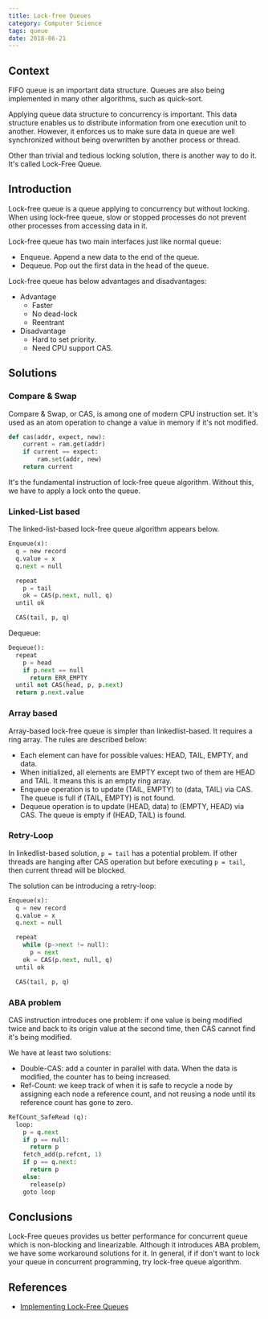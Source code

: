```yaml
---
title: Lock-free Queues
category: Computer Science
tags: queue
date: 2018-06-21
---
```


## Context

FIFO queue is an important data structure. Queues are also being implemented in many other algorithms, such as quick-sort.

Applying queue data structure to concurrency is important. This data structure enables us to distribute information from one execution unit to another. However, it enforces us to make sure data in queue are well synchronized without being overwritten by another process or thread.

Other than trivial and tedious locking solution, there is another way to do it. It's called Lock-Free Queue.

## Introduction

Lock-free queue is a queue applying to concurrency but without locking. When using lock-free queue, slow or stopped processes do not prevent other processes from accessing data in it.

Lock-free queue has two main interfaces just like normal queue:

* Enqueue. Append a new data to the end of the queue.
* Dequeue. Pop out the first data in the head of the queue.

Lock-free queue has below advantages and disadvantages:

* Advantage
    * Faster
    * No dead-lock
    * Reentrant
* Disadvantage
    * Hard to set priority.
    * Need CPU support CAS.

## Solutions

### Compare & Swap

Compare & Swap, or CAS, is among one of modern CPU instruction set. It's used as an atom operation to change a value in memory if it's not modified.

```python
def cas(addr, expect, new):
    current = ram.get(addr)
    if current == expect:
        ram.set(addr, new)
    return current
```

It's the fundamental instruction of lock-free queue algorithm. Without this, we have to apply a lock onto the queue.

### Linked-List based

The linked-list-based lock-free queue algorithm appears below.

```python
Enqueue(x):
  q = new record
  q.value = x
  q.next = null

  repeat
    p = tail
    ok = CAS(p.next, null, q)
  until ok

  CAS(tail, p, q)    
```

Dequeue:

```python
Dequeue():
  repeat
    p = head
    if p.next == null
      return ERR_EMPTY
  until not CAS(head, p, p.next)
  return p.next.value
```

### Array based

Array-based lock-free queue is simpler than linkedlist-based. It requires a ring array. The rules are described below:

* Each element can have for possible values: HEAD, TAIL, EMPTY, and data.
* When initialized, all elements are EMPTY except two of them are HEAD and TAIL. It means this is an empty ring array.
* Enqueue operation is to update (TAIL, EMPTY) to (data, TAIL) via CAS. The queue is full if (TAIL, EMPTY) is not found.
* Dequeue operation is to update (HEAD, data) to (EMPTY, HEAD) via CAS. The queue is empty if (HEAD, TAIL) is found.

### Retry-Loop

In linkedlist-based solution, `p = tail` has a potential problem. If other threads are hanging after CAS operation but before executing `p = tail`, then current thread will be blocked.

The solution can be introducing a retry-loop:

```python
Enqueue(x):
  q = new record
  q.value = x
  q.next = null

  repeat
    while (p->next != null):
      p = next
    ok = CAS(p.next, null, q)
  until ok

  CAS(tail, p, q)   
```

### ABA problem

CAS instruction introduces one problem: if one value is being modified twice and back to its origin value at the second time, then CAS cannot find it's being modified.

We have at least two solutions:

* Double-CAS: add a counter in parallel with data. When the data is modified, the counter has to being increased.
* Ref-Count: we keep track of when it is safe to recycle a node by assigning each node a reference count, and not reusing a node until its reference count has gone to zero.

```python
RefCount_SafeRead (q):
  loop:
    p = q.next
    if p == null:
      return p
    fetch_add(p.refcnt, 1)
    if p == q.next:
      return p
    else:
      release(p)
    goto loop
```

## Conclusions

Lock-Free queues provides us better performance for concurrent queue which is non-blocking and linearizable. Although it introduces ABA problem, we have some workaround solutions for it. In general, if if don't want to lock your queue in concurrent programming, try lock-free queue algorithm.

## References

* [Implementing Lock-Free Queues](http://citeseerx.ist.psu.edu/viewdoc/download?doi=10.1.1.53.8674&rep=rep1&type=pdf)
